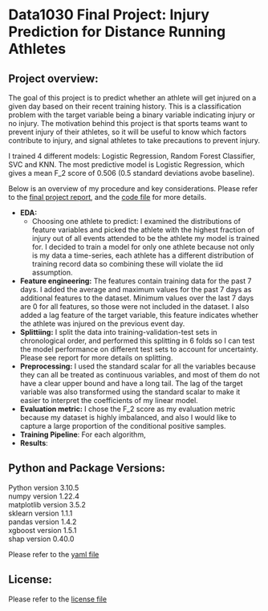 # Data1030 Final Project: Injury Prediction for Distance Running Athletes

## Project overview:

The goal of this project is to predict whether an athlete will get injured on a given day based on their recent training history. This is a classification problem with the target variable being a binary variable indicating injury or no injury. The motivation behind this project is that sports teams want to prevent injury of their athletes, so it will be useful to know which factors contribute to injury, and signal athletes to take precautions to prevent injury.

I trained 4 different models: Logistic Regression, Random Forest Classifier, SVC and KNN. The most predictive model is Logistic Regression, which gives a mean F_2 score of 0.506 (0.5 standard deviations avobe baseline).

Below is an overview of my procedure and key considerations. Please refer to the [final project report](https://github.com/selinawaang/Injury-Prediction-for-Distance-Running-Athletes/tree/main/report), and the [code file](https://github.com/selinawaang/Injury-Prediction-for-Distance-Running-Athletes/blob/main/src/running%20injury%20prediction%20one%20athlete.ipynb) for more details.

- **EDA:**
  - Choosing one athlete to predict: I examined the distributions of feature variables and picked the athlete with the highest fraction of injury out of all events attended to be the athlete my model is trained for. I decided to train a model for only one athlete because not only is my data a time-series, each athlete has a different distribution of training record data so combining these will violate the iid assumption.
- **Feature engineering:** The features contain training data for the past 7 days. I added the average and maximum values for the past 7 days as additional features to the dataset. Minimum values over the last 7 days are 0 for all features, so those were not included in the dataset. I also added a lag feature of the target variable, this feature indicates whether the athlete was injured on the previous event day.
- **Splittiing:** I split the data into training-validation-test sets in chronological order, and performed this splitting in 6 folds so I can test the model performance on different test sets to account for uncertainty. Please see report for more details on splitting.
- **Preprocessing:** I used the standard scalar for all the variables because they can all be treated as continuous variables, and most of them do not have a clear upper bound and have a long tail. The lag of the target variable was also transformed using the standard scalar to make it easier to interpret the coefficients of my linear model.
- **Evaluation metric:** I chose the F_2 score as my evaluation metric because my dataset is highly imbalanced, and also I would like to capture a large proportion of the conditional positive samples.
- **Training Pipeline**: For each algorithm, 
- **Results**:




## Python and Package Versions:
Python version 3.10.5\
numpy version 1.22.4\
matplotlib version 3.5.2\
sklearn version 1.1.1\
pandas version 1.4.2\
xgboost version 1.5.1\
shap version 0.40.0

Please refer to the [yaml file](data1030.yml)


## License:
Please refer to the [license file](LICENSE.md)


